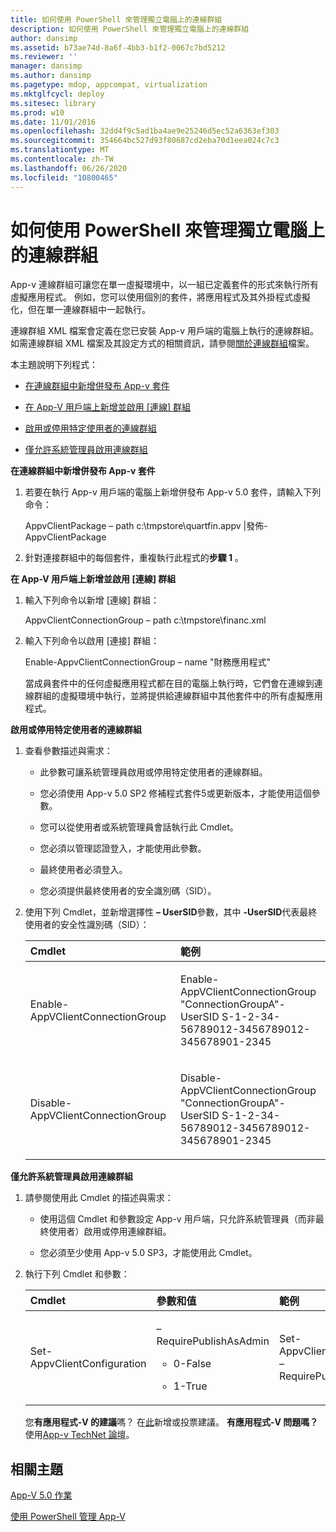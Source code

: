 ```yaml
---
title: 如何使用 PowerShell 來管理獨立電腦上的連線群組
description: 如何使用 PowerShell 來管理獨立電腦上的連線群組
author: dansimp
ms.assetid: b73ae74d-8a6f-4bb3-b1f2-0067c7bd5212
ms.reviewer: ''
manager: dansimp
ms.author: dansimp
ms.pagetype: mdop, appcompat, virtualization
ms.mktglfcycl: deploy
ms.sitesec: library
ms.prod: w10
ms.date: 11/01/2016
ms.openlocfilehash: 32dd4f9c5ad1ba4ae9e25246d5ec52a6363ef303
ms.sourcegitcommit: 354664bc527d93f80687cd2eba70d1eea024c7c3
ms.translationtype: MT
ms.contentlocale: zh-TW
ms.lasthandoff: 06/26/2020
ms.locfileid: "10800465"
---
```

# 如何使用 PowerShell 來管理獨立電腦上的連線群組


App-v 連線群組可讓您在單一虛擬環境中，以一組已定義套件的形式來執行所有虛擬應用程式。 例如，您可以使用個別的套件，將應用程式及其外掛程式虛擬化，但在單一連線群組中一起執行。

連線群組 XML 檔案會定義在您已安裝 App-v 用戶端的電腦上執行的連線群組。 如需連線群組 XML 檔案及其設定方式的相關資訊，請參閱[關於連線群組](about-the-connection-group-file.md)檔案。

本主題說明下列程式：

-   [在連線群組中新增併發布 App-v 套件](#bkmk-add-pub-pkgs-in-cg)

-   [在 App-V 用戶端上新增並啟用 [連線] 群組](#bkmk-add-enable-cg-on-clt)

-   [啟用或停用特定使用者的連線群組](#bkmk-enable-cg-for-user-poshtopic)

-   [僅允許系統管理員啟用連線群組](#bkmk-admin-only-posh-topic-cg)

<a href="" id="bkmk-add-pub-pkgs-in-cg"></a>**在連線群組中新增併發布 App-v 套件**

1.  若要在執行 App-v 用戶端的電腦上新增併發布 App-v 5.0 套件，請輸入下列命令：

    AppvClientPackage – path c:\\tmpstore\\quartfin.appv |發佈-AppvClientPackage

2.  針對連接群組中的每個套件，重複執行此程式的**步驟 1** 。

<a href="" id="bkmk-add-enable-cg-on-clt"></a>**在 App-V 用戶端上新增並啟用 [連線] 群組**

1.  輸入下列命令以新增 [連線] 群組：

    AppvClientConnectionGroup – path c:\\tmpstore\\financ.xml

2.  輸入下列命令以啟用 [連接] 群組：

    Enable-AppvClientConnectionGroup – name "財務應用程式"

    當成員套件中的任何虛擬應用程式都在目的電腦上執行時，它們會在連線到連線群組的虛擬環境中執行，並將提供給連線群組中其他套件中的所有虛擬應用程式。

<a href="" id="bkmk-enable-cg-for-user-poshtopic"></a>**啟用或停用特定使用者的連線群組**

1.  查看參數描述與需求：

    -   此參數可讓系統管理員啟用或停用特定使用者的連線群組。

    -   您必須使用 App-v 5.0 SP2 修補程式套件5或更新版本，才能使用這個參數。

    -   您可以從使用者或系統管理員會話執行此 Cmdlet。

    -   您必須以管理認證登入，才能使用此參數。

    -   最終使用者必須登入。

    -   您必須提供最終使用者的安全識別碼（SID）。

2.  使用下列 Cmdlet，並新增選擇性 **– UserSID**參數，其中 **-UserSID**代表最終使用者的安全性識別碼（SID）：

    <table>
    <colgroup>
    <col width="50%" />
    <col width="50%" />
    </colgroup>
    <thead>
    <tr class="header">
    <th align="left">Cmdlet</th>
    <th align="left">範例</th>
    </tr>
    </thead>
    <tbody>
    <tr class="odd">
    <td align="left"><p>Enable-AppVClientConnectionGroup</p></td>
    <td align="left"><p>Enable-AppVClientConnectionGroup "ConnectionGroupA"-UserSID S-1-2-34-56789012-3456789012-345678901-2345</p></td>
    </tr>
    <tr class="even">
    <td align="left"><p>Disable-AppVClientConnectionGroup</p></td>
    <td align="left"><p>Disable-AppVClientConnectionGroup "ConnectionGroupA"-UserSID S-1-2-34-56789012-3456789012-345678901-2345</p></td>
    </tr>
    </tbody>
    </table>

<a href="" id="bkmk-admin-only-posh-topic-cg"></a>**僅允許系統管理員啟用連線群組**

1.  請參閱使用此 Cmdlet 的描述與需求：

    -   使用這個 Cmdlet 和參數設定 App-v 用戶端，只允許系統管理員（而非最終使用者）啟用或停用連線群組。

    -   您必須至少使用 App-v 5.0 SP3，才能使用此 Cmdlet。

2.  執行下列 Cmdlet 和參數：

    <table>
    <colgroup>
    <col width="33%" />
    <col width="33%" />
    <col width="33%" />
    </colgroup>
    <thead>
    <tr class="header">
    <th align="left">Cmdlet</th>
    <th align="left">參數和值</th>
    <th align="left">範例</th>
    </tr>
    </thead>
    <tbody>
    <tr class="odd">
    <td align="left"><p>Set-AppvClientConfiguration</p></td>
    <td align="left"><p>–RequirePublishAsAdmin</p>
    <ul>
    <li><p>0-False</p></li>
    <li><p>1-True</p></li>
    </ul></td>
    <td align="left"><p>Set-AppvClientConfiguration – RequirePublishAsAdmin1</p></td>
    </tr>
    </tbody>
    </table>

    您**有應用程式-V 的建議**嗎？ 在[此](http://appv.uservoice.com/forums/280448-microsoft-application-virtualization)新增或投票建議。 **有應用程式-V 問題嗎？** 使用[App-v TechNet 論壇](https://social.technet.microsoft.com/Forums/home?forum=mdopappv)。

## 相關主題


[App-V 5.0 作業](operations-for-app-v-50.md)

[使用 PowerShell 管理 App-V](administering-app-v-by-using-powershell.md)

 

 





